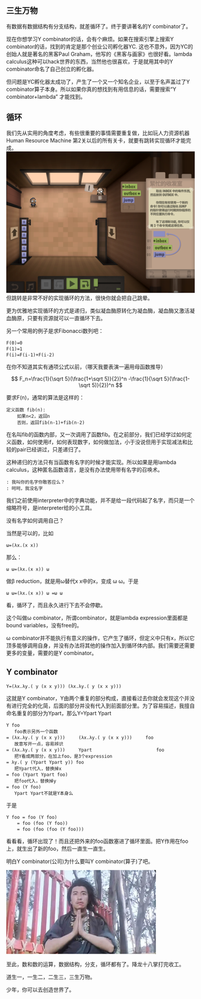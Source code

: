<!--
.. title: 面向眼科医生的λ演算入门教程(8)
.. slug: mian-xiang-yan-ke-yi-sheng-de-lyan-suan-ru-men-jiao-cheng-8
.. date: 2017-12-19 00:33:18 UTC+08:00
.. tags: lambda, 教程, 现代眼科医生知识扩展包
.. category: tutorial
.. link:
.. description:
.. type: text
-->

## 三生万物
有数据有数据结构有分支结构，就差循环了。终于要讲著名的Y combinator了。

现在你想学习Y combinator的话，会有个麻烦。如果在搜索引擎上搜索Y combinator的话，找到的肯定是那个创业公司孵化器YC. 这也不意外，因为YC的创始人就是著名的黑客Paul Graham，他写的《黑客与画家》也很好看。lambda calculus这种可以hack世界的东西，当然他也很喜欢，于是就用其中的Y combinator命名了自己创立的孵化器。
<!-- TEASER_END -->

但问题是YC孵化器太成功了，产生了一个又一个知名企业，以至于名声盖过了Y combinator算子本身。所以如果你真的想找到有用信息的话，需要搜索“Y combinator+lambda” 才能找到。

## 循环

我们先从实用的角度考虑，有些很重要的事情需要重复做，比如玩人力资源机器Human Resource Machine 第2关以后的所有关卡，就要有跳转实现循环才能完成。
![](/images/jump.png)
但跳转是非常不好的实现循环的方法，很快你就会把自己跳晕。

更为优雅地实现循环的方式是递归，类似凝血酶原转化为凝血酶，凝血酶又激活凝血酶原，只要有资源就可以一直循环下去。

另一个常用的例子是求Fibonacci数列吧：
```
F(0)=0
F(1)=1
F(i)=F(i-1)+F(i-2)
```
在你不知道其实有通项公式以前，（哪天我要表演一遍用母函数推导）

$$
F_n=\frac{1}{\sqrt 5}(\frac{1+\sqrt 5)}{2})^n
-\frac{1}{\sqrt 5}(\frac{1-\sqrt 5)}{2})^n
$$

要求F(n)，通常的算法是这样的：

```
定义函数 fib(n):
    如果n<2，返回n
    否则，返回fib(n-1)+fib(n-2)
```

在名叫fib的函数内部，又一次调用了函数fib。在之前部分，我们已经学过如何定义函数，如何使用if，如何表现数字，如何做加法，小于没说但用于实现减法和比较的pair已经讲过，只差递归了。

这种递归的方法只有当函数有名字的时候才能实现。所以如果是用lambda calculus，这种匿名函数语言，是没有办法使用带有名字的召唤术。
```
: 我叫你的名字你敢答应么？
: 呵呵，我没名字
```
我们之前使用interpreter中的字典功能，并不是给一段代码起了名字，而只是一个缩略符号，是interpreter给的小工具。

没有名字如何调用自己？

当然是可以的，比如
```
ω=(λx.(x x))
```
那么：
```
ω ω=(λx.(x x)) ω
```
做β reduction，就是用ω替代x x中的x，变成 ω ω。于是
```
ω ω=(λx.(x x)) ω =ω ω
```
看，循环了，而且永久进行下去不会停歇。

这个叫做ω combinator，所谓combinator，就是lambda expression里面都是bound variables，没有free的。

ω combinator并不能执行有意义的操作，它产生了循环，但定义中只有x，所以它顶多能够调用自身，并没有办法将其他的操作加入到循环体内部。我们需要还需要更多的变量，需要的是Y combinator。

## Y combinator
```
Y=(λx.λy.( y (x x y))) (λx.λy.( y (x x y)))
```
这就是Y combinator，Y由两个重复的部分构成，直接看过去你就会发现这个并没有进行完全的化简，后面的部分并没有代入到前面部分里。为了容易描述，我擅自命名重复的部分为Ypart，那么Y=Ypart Ypart
```
Y foo
   foo表示另外一个函数
= (λx.λy.( y (x x y)))     (λx.λy.( y (x x y)))     foo
   故意写开一点，容易辨识
= (λx.λy.( y (x x y)))     Ypart                        foo
   把Y看成两部分，在加上foo，是3个expression
= λy.( y (Ypart Ypart y)) foo
   把Ypart代入，替换掉x
= foo (Ypart Ypart foo)
   把foo代入，替换掉y
= foo (Y foo)
   Ypart Ypart不就是Y本身么
```
于是
```
Y foo = foo (Y foo)
    = foo (foo (Y foo))
    = foo (foo (foo (Y foo)))
```
看看看，循环出现了！而且还把外来的foo函数塞进了循环里面。把Y作用在foo上，就生出了新的foo，然后一直生一直生。

明白Y combinator(公司)为什么要叫Y combinator(算子)了吧。

![](/images/dragon18.jpg)

至此，数和数的运算，数据结构，分支，循环都有了。降龙十八掌打完收工。

道生一，一生二，二生三，三生万物。

少年，你可以去创造世界了。
